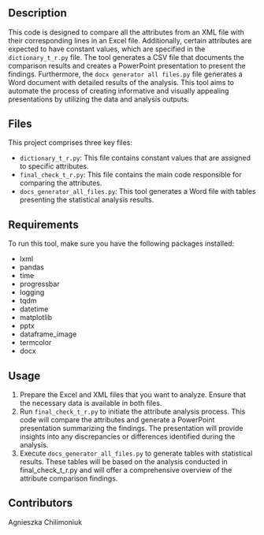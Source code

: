 # 
## Description
This code is designed to compare all the attributes from an XML file with their corresponding lines in an Excel file. Additionally, certain attributes are expected to have constant values, which are specified in the `dictionary_t_r.py` file. The tool generates a CSV file that documents the comparison results and creates a PowerPoint presentation to present the findings.
Furthermore, the `docx generator all files.py` file generates a Word document with detailed results of the analysis. This tool aims to automate the process of creating informative and visually appealing presentations by utilizing the data and analysis outputs.

## Files 
This project comprises three key files:

- `dictionary_t_r.py`: This file contains constant values that are assigned to specific attributes.
- `final_check_t_r.py`: This file contains the main code responsible for comparing the attributes.
- `docs_generator_all_files.py`: This tool generates a Word file with tables presenting the statistical analysis results.

## Requirements
To run this tool, make sure you have the following packages installed:
- lxml
- pandas
- time
- progressbar
- logging 
- tqdm
- datetime
- matplotlib
- pptx
- dataframe_image
- termcolor
- docx

## Usage
1. Prepare the Excel and XML files that you want to analyze. Ensure that the necessary data is available in both files.
2. Run `final_check_t_r.py` to initiate the attribute analysis process. This code will compare the attributes and generate a PowerPoint presentation summarizing the findings. The presentation will provide insights into any discrepancies or differences identified during the analysis.
3. Execute `docs_generator_all_files.py` to generate tables with statistical results. These tables will be based on the analysis conducted in final_check_t_r.py and will offer a comprehensive overview of the attribute comparison findings.

## Contributors
Agnieszka Chilimoniuk
